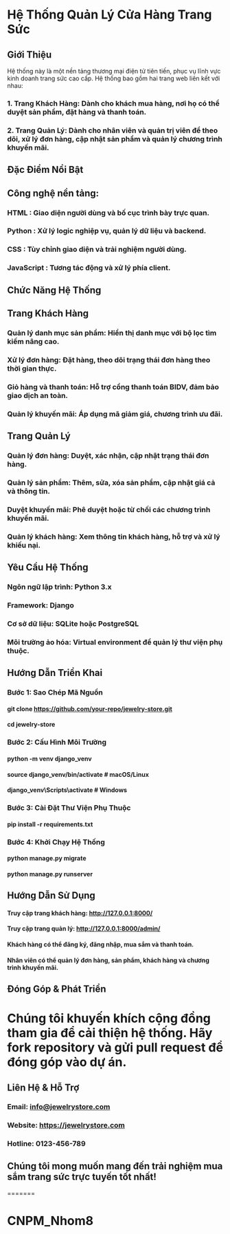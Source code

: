 # Hệ Thống Quản Lý Cửa Hàng Trang Sức

## Giới Thiệu

Hệ thống này là một nền tảng thương mại điện tử tiên tiến, phục vụ lĩnh vực kinh doanh trang sức cao cấp. Hệ thống bao gồm hai trang web liên kết với nhau:

### 1. Trang Khách Hàng: Dành cho khách mua hàng, nơi họ có thể duyệt sản phẩm, đặt hàng và thanh toán.

### 2. Trang Quản Lý: Dành cho nhân viên và quản trị viên để theo dõi, xử lý đơn hàng, cập nhật sản phẩm và quản lý chương trình khuyến mãi.

## Đặc Điểm Nổi Bật

## Công nghệ nền tảng:

### HTML : Giao diện người dùng và bố cục trình bày trực quan.

### Python : Xử lý logic nghiệp vụ, quản lý dữ liệu và backend.

### CSS : Tùy chỉnh giao diện và trải nghiệm người dùng.

### JavaScript : Tương tác động và xử lý phía client.

## Chức Năng Hệ Thống

## Trang Khách Hàng

### Quản lý danh mục sản phẩm: Hiển thị danh mục với bộ lọc tìm kiếm nâng cao.

### Xử lý đơn hàng: Đặt hàng, theo dõi trạng thái đơn hàng theo thời gian thực.

### Giỏ hàng và thanh toán: Hỗ trợ cổng thanh toán BIDV, đảm bảo giao dịch an toàn.

### Quản lý khuyến mãi: Áp dụng mã giảm giá, chương trình ưu đãi.

## Trang Quản Lý

### Quản lý đơn hàng: Duyệt, xác nhận, cập nhật trạng thái đơn hàng.

### Quản lý sản phẩm: Thêm, sửa, xóa sản phẩm, cập nhật giá cả và thông tin.

### Duyệt khuyến mãi: Phê duyệt hoặc từ chối các chương trình khuyến mãi.

### Quản lý khách hàng: Xem thông tin khách hàng, hỗ trợ và xử lý khiếu nại.

## Yêu Cầu Hệ Thống

### Ngôn ngữ lập trình: Python 3.x

### Framework: Django

### Cơ sở dữ liệu: SQLite hoặc PostgreSQL

### Môi trường ảo hóa: Virtual environment để quản lý thư viện phụ thuộc.

## Hướng Dẫn Triển Khai

### Bước 1: Sao Chép Mã Nguồn

#### git clone https://github.com/your-repo/jewelry-store.git
#### cd jewelry-store

### Bước 2: Cấu Hình Môi Trường

#### python -m venv django_venv
#### source django_venv/bin/activate  # macOS/Linux
#### django_venv\Scripts\activate  # Windows

### Bước 3: Cài Đặt Thư Viện Phụ Thuộc

#### pip install -r requirements.txt

### Bước 4: Khởi Chạy Hệ Thống

#### python manage.py migrate
#### python manage.py runserver

## Hướng Dẫn Sử Dụng

#### Truy cập trang khách hàng: http://127.0.0.1:8000/

#### Truy cập trang quản lý: http://127.0.0.1:8000/admin/

#### Khách hàng có thể đăng ký, đăng nhập, mua sắm và thanh toán.

#### Nhân viên có thể quản lý đơn hàng, sản phẩm, khách hàng và chương trình khuyến mãi.

## Đóng Góp & Phát Triển

# Chúng tôi khuyến khích cộng đồng tham gia để cải thiện hệ thống. Hãy fork repository và gửi pull request để đóng góp vào dự án.

## Liên Hệ & Hỗ Trợ

### Email: info@jewelrystore.com

### Website: https://jewelrystore.com

### Hotline: 0123-456-789

## Chúng tôi mong muốn mang đến trải nghiệm mua sắm trang sức trực tuyến tốt nhất!

=======
# CNPM_Nhom8
